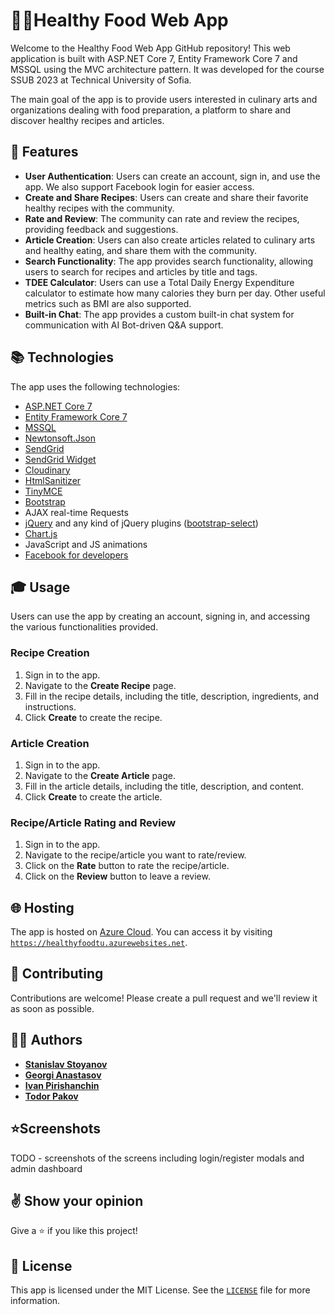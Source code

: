 # **🥑🍴Healthy Food Web App**

Welcome to the Healthy Food Web App GitHub repository! This web application is built with ASP.NET Core 7, Entity Framework Core 7 and MSSQL using the MVC architecture pattern. It was developed for the course SSUB 2023 at Technical University of Sofia.

The main goal of the app is to provide users interested in culinary arts and organizations dealing with food preparation, a platform to share and discover healthy recipes and articles.


## **🌟 Features**



* **User Authentication**: Users can create an account, sign in, and use the app. We also support Facebook login for easier access.
* **Create and Share Recipes**: Users can create and share their favorite healthy recipes with the community.
* **Rate and Review**: The community can rate and review the recipes, providing feedback and suggestions.
* **Article Creation**: Users can also create articles related to culinary arts and healthy eating, and share them with the community.
* **Search Functionality**: The app provides search functionality, allowing users to search for recipes and articles by title and tags.
* **TDEE Calculator**: Users can use a Total Daily Energy Expenditure calculator to estimate how many calories they burn per day. Other useful metrics such as BMI are also supported.
* **Built-in Chat**: The app provides a custom built-in chat system for communication with AI Bot-driven Q&A support.


## **📚 Technologies**

The app uses the following technologies:



* [ASP.NET Core 7](https://learn.microsoft.com/en-us/aspnet/core/release-notes/aspnetcore-7.0?view=aspnetcore-7.0)
* [Entity Framework Core 7](https://learn.microsoft.com/en-us/ef/core/what-is-new/ef-core-7.0/whatsnew)
* [MSSQL](https://www.microsoft.com/en-us/sql-server/sql-server-downloads)
* [Newtonsoft.Json](https://www.nuget.org/packages/Newtonsoft.Json/)
* [SendGrid](https://github.com/sendgrid)
* [SendGrid Widget](https://sgwidget.com/)
* [Cloudinary](https://github.com/cloudinary/CloudinaryDotNet)
* [HtmlSanitizer](https://github.com/mganss/HtmlSanitizer)
* [TinyMCE](https://github.com/tinymce/)
* [Bootstrap](https://github.com/twbs/bootstrap)
* AJAX real-time Requests
* [jQuery](https://github.com/jquery/jquery) and any kind of jQuery plugins ([bootstrap-select](https://developer.snapappointments.com/bootstrap-select/))
* [Chart.js](https://github.com/chartjs/Chart.js)
* JavaScript and JS animations
* [Facebook for developers](https://developers.facebook.com)


## **🎓 Usage**

Users can use the app by creating an account, signing in, and accessing the various functionalities provided.


### **Recipe Creation**



1. Sign in to the app.
2. Navigate to the **Create Recipe** page.
3. Fill in the recipe details, including the title, description, ingredients, and instructions.
4. Click **Create** to create the recipe.


### **Article Creation**



1. Sign in to the app.
2. Navigate to the **Create Article** page.
3. Fill in the article details, including the title, description, and content.
4. Click **Create** to create the article.


### **Recipe/Article Rating and Review**



1. Sign in to the app.
2. Navigate to the recipe/article you want to rate/review.
3. Click on the **Rate** button to rate the recipe/article.
4. Click on the **Review** button to leave a review.


## **🌐 Hosting**

The app is hosted on [Azure Cloud](https://azure.microsoft.com/en-us). You can access it by visiting <code>https://healthyfoodtu.azurewebsites.net</code>.


## **🤝 Contributing**

Contributions are welcome! Please create a pull request and we'll review it as soon as possible.


## 🧑‍💻 **Authors**



* **[Stanislav Stoyanov](https://github.com/stanislavstoyanov99)**
* **[Georgi Anastasov](https://github.com/georgianastasov)**
* **[Ivan Pirishanchin](https://github.com/energyuser)**
* **[Todor Pakov](https://github.com/trpakov)**


## ⭐**Screenshots**

TODO - screenshots of the screens including login/register modals and admin dashboard


## **✌️ Show your opinion**

Give a ⭐ if you like this project!


## **📝 License**

This app is licensed under the MIT License. See the <code>[LICENSE](https://github.com/stanislavstoyanov99/HealthyFood/blob/main/LICENSE)</code> file for more information.
